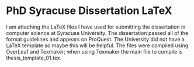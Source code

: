# PhD Syracuse Dissertation LaTeX

I am attaching the LaTeX files I have used for submitting the dissertation in computer science at Syracuse University. The dissertation passed all of the format guidelines and appears on ProQuest. The University did not have a LaTeX template so maybe this will be helpful. The files were compiled using OverLeaf and Texmaker; when using Texmaker the main file to compile is thesis_template_01.tex.
